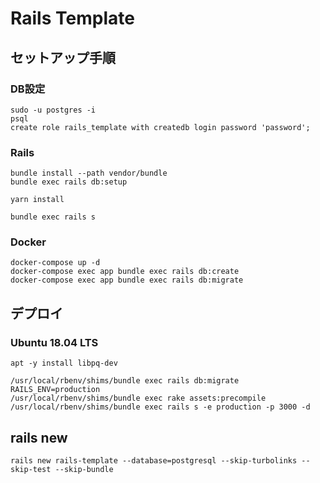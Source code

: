 # Rails Template

## セットアップ手順


### DB設定

```
sudo -u postgres -i
psql
create role rails_template with createdb login password 'password';
```

### Rails

```
bundle install --path vendor/bundle
bundle exec rails db:setup

yarn install

bundle exec rails s
```

### Docker

```
docker-compose up -d
docker-compose exec app bundle exec rails db:create
docker-compose exec app bundle exec rails db:migrate
```

## デプロイ

### Ubuntu 18.04 LTS

```
apt -y install libpq-dev

/usr/local/rbenv/shims/bundle exec rails db:migrate RAILS_ENV=production
/usr/local/rbenv/shims/bundle exec rake assets:precompile
/usr/local/rbenv/shims/bundle exec rails s -e production -p 3000 -d
```

## rails new

```
rails new rails-template --database=postgresql --skip-turbolinks --skip-test --skip-bundle
```
